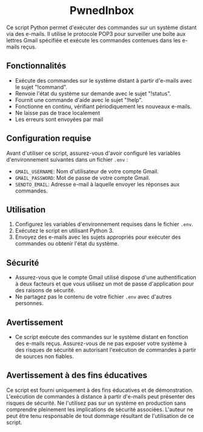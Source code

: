 <h1 align="center">PwnedInbox</h1>

Ce script Python permet d'exécuter des commandes sur un système distant via des e-mails. Il utilise le protocole POP3 pour surveiller une boîte aux lettres Gmail spécifiée et exécute les commandes contenues dans les e-mails reçus.

## Fonctionnalités

- Exécute des commandes sur le système distant à partir d'e-mails avec le sujet "!command".
- Renvoie l'état du système sur demande avec le sujet "!status".
- Fournit une commande d'aide avec le sujet "!help".
- Fonctionne en continu, vérifiant périodiquement les nouveaux e-mails.
- Ne laisse pas de trace localement
- Les erreurs sont envoyées par mail

## Configuration requise

Avant d'utiliser ce script, assurez-vous d'avoir configuré les variables d'environnement suivantes dans un fichier `.env` :

- `GMAIL_USERNAME`: Nom d'utilisateur de votre compte Gmail.
- `GMAIL_PASSWORD`: Mot de passe de votre compte Gmail.
- `SENDTO_EMAIL`: Adresse e-mail à laquelle envoyer les réponses aux commandes.

## Utilisation

1. Configurez les variables d'environnement requises dans le fichier `.env`.
2. Exécutez le script en utilisant Python 3.
3. Envoyez des e-mails avec les sujets appropriés pour exécuter des commandes ou obtenir l'état du système.

## Sécurité

- Assurez-vous que le compte Gmail utilisé dispose d'une authentification à deux facteurs et que vous utilisez un mot de passe d'application pour des raisons de sécurité.
- Ne partagez pas le contenu de votre fichier `.env` avec d'autres personnes.

## Avertissement

- Ce script exécute des commandes sur le système distant en fonction des e-mails reçus. Assurez-vous de ne pas exposer votre système à des risques de sécurité en autorisant l'exécution de commandes à partir de sources non fiables.

## Avertissement à des fins éducatives

Ce script est fourni uniquement à des fins éducatives et de démonstration. L'exécution de commandes à distance à partir d'e-mails peut présenter des risques de sécurité. Ne l'utilisez pas sur un système en production sans comprendre pleinement les implications de sécurité associées. L'auteur ne peut être tenu responsable de tout dommage résultant de l'utilisation de ce script.
